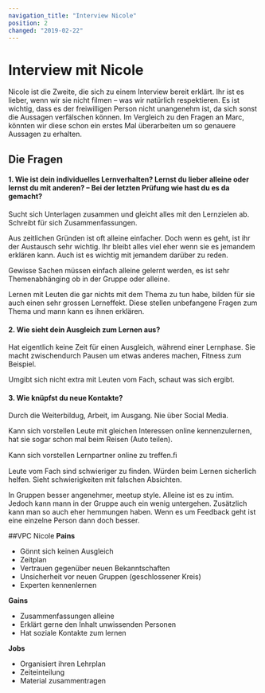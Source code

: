 ```yaml
---
navigation_title: "Interview Nicole"
position: 2
changed: "2019-02-22"
---
```


# Interview mit Nicole
Nicole ist die Zweite, die sich zu einem Interview bereit erklärt. Ihr ist es lieber, wenn wir sie nicht filmen – was wir natürlich respektieren. Es ist wichtig, dass es der freiwilligen Person nicht unangenehm ist, da sich sonst die Aussagen verfälschen können. Im Vergleich zu den Fragen an Marc, könnten wir diese schon ein erstes Mal überarbeiten um so genauere Aussagen zu erhalten.

## Die Fragen
#### 1. Wie ist dein individuelles Lernverhalten? Lernst du lieber alleine oder lernst du mit anderen? – Bei der letzten Prüfung wie hast du es da gemacht?

Sucht sich Unterlagen zusammen und gleicht alles mit den Lernzielen ab. Schreibt für sich Zusammenfassungen. 

Aus zeitlichen Gründen ist oft alleine einfacher. Doch wenn es geht, ist ihr der Austausch sehr wichtig. Ihr bleibt alles viel eher wenn sie es jemandem erklären kann. Auch ist es wichtig mit jemandem darüber zu reden.

Gewisse Sachen müssen einfach alleine gelernt werden, es ist sehr Themenabhänging ob in der Gruppe oder alleine. 

Lernen mit Leuten die gar nichts mit dem Thema zu tun habe, bilden für sie auch einen sehr grossen Lerneffekt. Diese stellen unbefangene Fragen zum Thema und mann kann es ihnen erklären.


#### 2. Wie sieht dein Ausgleich zum Lernen aus?

Hat eigentlich keine Zeit für einen Ausgleich, während einer Lernphase. Sie macht zwischendurch Pausen um etwas anderes machen, Fitness zum Beispiel. 

Umgibt sich nicht extra mit Leuten vom Fach, schaut was sich ergibt.


#### 3. Wie knüpfst du neue Kontakte?

Durch die Weiterbildug, Arbeit, im Ausgang. Nie über Social Media.

Kann sich vorstellen Leute mit gleichen Interessen online kennenzulernen, hat sie sogar schon mal beim Reisen (Auto teilen).

Kann sich vorstellen Lernpartner online zu treffen.ﬁ

Leute vom Fach sind schwieriger zu finden. Würden beim Lernen sicherlich helfen. Sieht schwierigkeiten mit falschen Absichten.

In Gruppen besser angenehmer, meetup style. Alleine ist es zu intim. Jedoch kann mann in der Gruppe auch ein wenig untergehen. Zusätzlich kann man so auch eher hemmungen haben. Wenn es um Feedback geht ist eine einzelne Person dann doch besser.

##VPC Nicole
**Pains**
*    Gönnt sich keinen Ausgleich
*    Zeitplan
*    Vertrauen gegenüber neuen Bekanntschaften
*    Unsicherheit vor neuen Gruppen (geschlossener Kreis)
*    Experten kennenlernen

**Gains**
*    Zusammenfassungen alleine
*    Erklärt gerne den Inhalt unwissenden Personen
*    Hat soziale Kontakte zum lernen

**Jobs**
*    Organisiert ihren Lehrplan
*    Zeiteinteilung
*    Material zusammentragen
    
